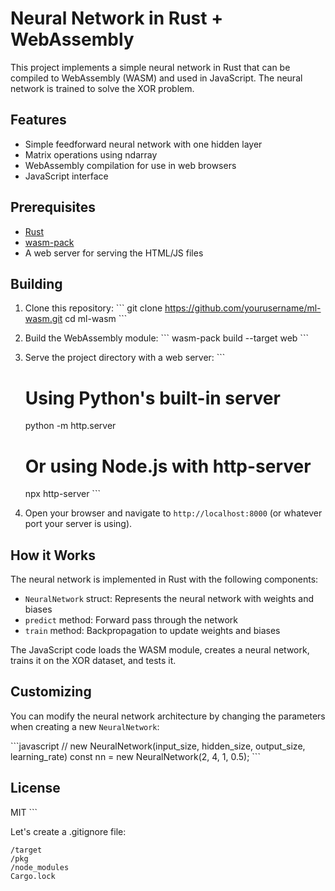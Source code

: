 # Neural Network in Rust + WebAssembly

This project implements a simple neural network in Rust that can be compiled to WebAssembly (WASM) and used in JavaScript. The neural network is trained to solve the XOR problem.

## Features

- Simple feedforward neural network with one hidden layer
- Matrix operations using ndarray
- WebAssembly compilation for use in web browsers
- JavaScript interface

## Prerequisites

- [Rust](https://www.rust-lang.org/tools/install)
- [wasm-pack](https://rustwasm.github.io/wasm-pack/installer/)
- A web server for serving the HTML/JS files

## Building

1. Clone this repository:
   \`\`\`
   git clone https://github.com/yourusername/ml-wasm.git
   cd ml-wasm
   \`\`\`

2. Build the WebAssembly module:
   \`\`\`
   wasm-pack build --target web
   \`\`\`

3. Serve the project directory with a web server:
   \`\`\`
   # Using Python's built-in server
   python -m http.server
   # Or using Node.js with http-server
   npx http-server
   \`\`\`

4. Open your browser and navigate to `http://localhost:8000` (or whatever port your server is using).

## How it Works

The neural network is implemented in Rust with the following components:

- `NeuralNetwork` struct: Represents the neural network with weights and biases
- `predict` method: Forward pass through the network
- `train` method: Backpropagation to update weights and biases

The JavaScript code loads the WASM module, creates a neural network, trains it on the XOR dataset, and tests it.

## Customizing

You can modify the neural network architecture by changing the parameters when creating a new `NeuralNetwork`:

\`\`\`javascript
// new NeuralNetwork(input_size, hidden_size, output_size, learning_rate)
const nn = new NeuralNetwork(2, 4, 1, 0.5);
\`\`\`

## License

MIT
\`\`\`

Let's create a .gitignore file:

```gitignore file=".gitignore"
/target
/pkg
/node_modules
Cargo.lock
